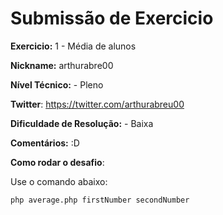 # Submissão de Exercicio

**Exercicio:** 1 - Média de alunos

**Nickname:** arthurabre00

**Nível Técnico:** - Pleno

**Twitter**: https://twitter.com/arthurabreu00

**Dificuldade de Resolução:** - Baixa

**Comentários:** :D

**Como rodar o desafio**: 

Use o comando abaixo: 
```bash
php average.php firstNumber secondNumber
```